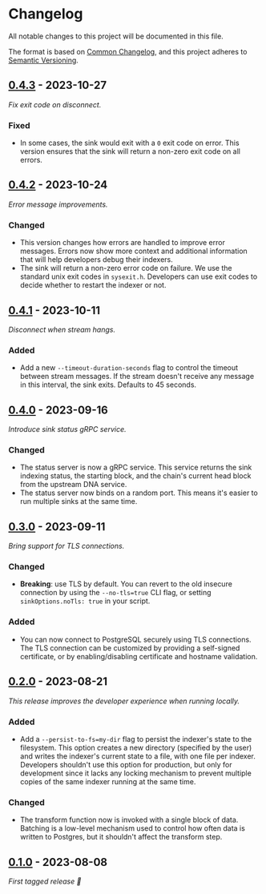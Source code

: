 # Changelog

All notable changes to this project will be documented in this file.

The format is based on [Common Changelog](https://common-changelog.org/), and
this project adheres to
[Semantic Versioning](https://semver.org/spec/v2.0.0.html).

## [0.4.3] - 2023-10-27

_Fix exit code on disconnect._

### Fixed

 - In some cases, the sink would exit with a `0` exit code on error. This
   version ensures that the sink will return a non-zero exit code on all
   errors.

## [0.4.2] - 2023-10-24

_Error message improvements._

### Changed

 - This version changes how errors are handled to improve error messages.
   Errors now show more context and additional information that will help
   developers debug their indexers.
 - The sink will return a non-zero error code on failure. We use the standard
   unix exit codes in `sysexit.h`. Developers can use exit codes to decide
   whether to restart the indexer or not.

## [0.4.1] - 2023-10-11

_Disconnect when stream hangs._

### Added

 - Add a new `--timeout-duration-seconds` flag to control the timeout between
   stream messages. If the stream doesn't receive any message in this interval,
   the sink exits. Defaults to 45 seconds.


## [0.4.0] - 2023-09-16

_Introduce sink status gRPC service._

### Changed

 - The status server is now a gRPC service. This service returns the sink
   indexing status, the starting block, and the chain's current head block
   from the upstream DNA service. 
 - The status server now binds on a random port. This means it's easier to run
   multiple sinks at the same time.

## [0.3.0] - 2023-09-11

_Bring support for TLS connections._

### Changed

 - **Breaking**: use TLS by default. You can revert to the old insecure
   connection by using the `--no-tls=true` CLI flag, or setting
   `sinkOptions.noTls: true` in your script.

### Added

 - You can now connect to PostgreSQL securely using TLS connections. The TLS
   connection can be customized by providing a self-signed certificate, or by
   enabling/disabling certificate and hostname validation.


## [0.2.0] - 2023-08-21

_This release improves the developer experience when running locally._

### Added

 - Add a `--persist-to-fs=my-dir` flag to persist the indexer's state to the
   filesystem. This option creates a new directory (specified by the user) and
   writes the indexer's current state to a file, with one file per indexer.
   Developers shouldn't use this option for production, but only for
   development since it lacks any locking mechanism to prevent multiple copies
   of the same indexer running at the same time.

### Changed

 - The transform function now is invoked with a single block of data.
 Batching is a low-level mechanism used to control how often data is written to Postgres,
 but it shouldn't affect the transform step.

## [0.1.0] - 2023-08-08

_First tagged release 🎉_


[0.4.3]: https://github.com/apibara/dna/releases/tag/sink-postgres/v0.4.3
[0.4.2]: https://github.com/apibara/dna/releases/tag/sink-postgres/v0.4.2
[0.4.1]: https://github.com/apibara/dna/releases/tag/sink-postgres/v0.4.1
[0.4.0]: https://github.com/apibara/dna/releases/tag/sink-postgres/v0.4.0
[0.3.0]: https://github.com/apibara/dna/releases/tag/sink-postgres/v0.3.0
[0.2.0]: https://github.com/apibara/dna/releases/tag/sink-postgres/v0.2.0
[0.1.0]: https://github.com/apibara/dna/releases/tag/sink-postgres/v0.1.0
